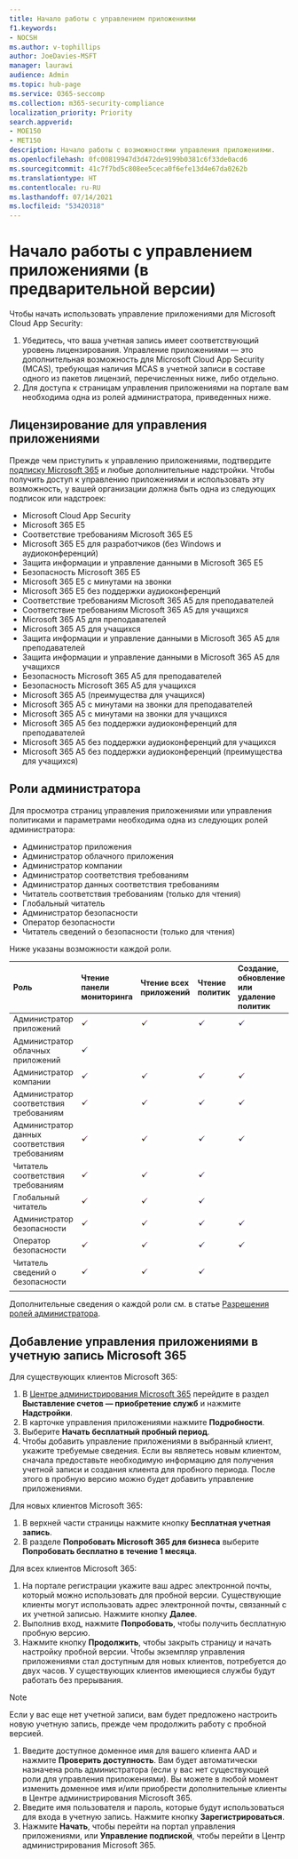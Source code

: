 ```yaml
---
title: Начало работы с управлением приложениями
f1.keywords:
- NOCSH
ms.author: v-tophillips
author: JoeDavies-MSFT
manager: laurawi
audience: Admin
ms.topic: hub-page
ms.service: O365-seccomp
ms.collection: m365-security-compliance
localization_priority: Priority
search.appverid:
- MOE150
- MET150
description: Начало работы с возможностями управления приложениями.
ms.openlocfilehash: 0fc00819947d3d472de9199b0381c6f33de0acd6
ms.sourcegitcommit: 41c7f7bd5c808ee5ceca0f6efe13d4e67da0262b
ms.translationtype: HT
ms.contentlocale: ru-RU
ms.lasthandoff: 07/14/2021
ms.locfileid: "53420318"
---
```

# <a name="get-started-with-app-governance-in-preview"></a>Начало работы с управлением приложениями (в предварительной версии)

Чтобы начать использовать управление приложениями для Microsoft Cloud App Security:

1. Убедитесь, что ваша учетная запись имеет соответствующий уровень лицензирования. Управление приложениями — это дополнительная возможность для Microsoft Cloud App Security (MCAS), требующая наличия MCAS в учетной записи в составе одного из пакетов лицензий, перечисленных ниже, либо отдельно.
1. Для доступа к страницам управления приложениями на портале вам необходима одна из ролей администратора, приведенных ниже.

## <a name="licensing-for-app-governance"></a>Лицензирование для управления приложениями

Прежде чем приступить к управлению приложениями, подтвердите [подписку Microsoft 365](https://www.microsoft.com/microsoft-365/compare-all-microsoft-365-plans) и любые дополнительные надстройки. Чтобы получить доступ к управлению приложениями и использовать эту возможность, у вашей организации должна быть одна из следующих подписок или надстроек:

- Microsoft Cloud App Security
- Microsoft 365 E5
- Соответствие требованиям Microsoft 365 E5
- Microsoft 365 E5 для разработчиков (без Windows и аудиоконференций)
- Защита информации и управление данными в Microsoft 365 E5
- Безопасность Microsoft 365 E5
- Microsoft 365 E5 с минутами на звонки
- Microsoft 365 E5 без поддержки аудиоконференций
- Соответствие требованиям Microsoft 365 A5 для преподавателей
- Соответствие требованиям Microsoft 365 A5 для учащихся
- Microsoft 365 A5 для преподавателей
- Microsoft 365 A5 для учащихся
- Защита информации и управление данными в Microsoft 365 A5 для преподавателей
- Защита информации и управление данными в Microsoft 365 A5 для учащихся
- Безопасность Microsoft 365 A5 для преподавателей
- Безопасность Microsoft 365 A5 для учащихся
- Microsoft 365 A5 (преимущества для учащихся)
- Microsoft 365 A5 с минутами на звонки для преподавателей
- Microsoft 365 A5 с минутами на звонки для учащихся
- Microsoft 365 A5 без поддержки аудиоконференций для преподавателей
- Microsoft 365 A5 без поддержки аудиоконференций для учащихся
- Microsoft 365 A5 без поддержки аудиоконференций (преимущества для учащихся)

## <a name="administrator-roles"></a>Роли администратора

Для просмотра страниц управления приложениями или управления политиками и параметрами необходима одна из следующих ролей администратора:

- Администратор приложения
- Администратор облачного приложения
- Администратор компании
- Администратор соответствия требованиям
- Администратор данных соответствия требованиям
- Читатель соответствия требованиям (только для чтения)
- Глобальный читатель
- Администратор безопасности
- Оператор безопасности
- Читатель сведений о безопасности (только для чтения)

Ниже указаны возможности каждой роли.

| Роль | Чтение панели мониторинга | Чтение всех приложений |Чтение политик | Создание, обновление или удаление политик | Чтение оповещений | Обновление оповещений | Чтение параметров | Обновление параметров | Чтение исправлений | Обновление исправлений |
|:-------|:-----|:-------|:-------|:-------|:-------|:-------|:-------|:-------|:-------|:-------|
| Администратор приложений | ![Флажок](..\media\checkmark.png) | ![Флажок](..\media\checkmark.png) | ![Флажок](..\media\checkmark.png) | ![Флажок](..\media\checkmark.png) | ![Флажок](..\media\checkmark.png) | ![Флажок](..\media\checkmark.png) | ![Флажок](..\media\checkmark.png) | ![Флажок](..\media\checkmark.png) | ![Флажок](..\media\checkmark.png) | ![Флажок](..\media\checkmark.png) |
| Администратор облачных приложений | ![Флажок](..\media\checkmark.png) | | | | | | | | | |
| Администратор компании | ![Флажок](..\media\checkmark.png) | ![Флажок](..\media\checkmark.png) | ![Флажок](..\media\checkmark.png) | ![Флажок](..\media\checkmark.png) | ![Флажок](..\media\checkmark.png) | ![Флажок](..\media\checkmark.png) | ![Флажок](..\media\checkmark.png) | ![Флажок](..\media\checkmark.png) | ![Флажок](..\media\checkmark.png) | ![Флажок](..\media\checkmark.png) |
| Администратор соответствия требованиям | ![Флажок](..\media\checkmark.png) | ![Флажок](..\media\checkmark.png) | ![Флажок](..\media\checkmark.png) | ![Флажок](..\media\checkmark.png) | ![Флажок](..\media\checkmark.png) |  | ![Флажок](..\media\checkmark.png) | ![Флажок](..\media\checkmark.png) | ![Флажок](..\media\checkmark.png) | |
| Администратор данных соответствия требованиям | ![Флажок](..\media\checkmark.png) | ![Флажок](..\media\checkmark.png) | ![Флажок](..\media\checkmark.png) | ![Флажок](..\media\checkmark.png) | ![Флажок](..\media\checkmark.png) |  | ![Флажок](..\media\checkmark.png) | ![Флажок](..\media\checkmark.png) | ![Флажок](..\media\checkmark.png) | |
| Читатель соответствия требованиям | ![Флажок](..\media\checkmark.png) | ![Флажок](..\media\checkmark.png) | ![Флажок](..\media\checkmark.png) |  | ![Флажок](..\media\checkmark.png) |  | ![Флажок](..\media\checkmark.png) |  | | |
| Глобальный читатель  | ![Флажок](..\media\checkmark.png) | ![Флажок](..\media\checkmark.png) | ![Флажок](..\media\checkmark.png) |  | ![Флажок](..\media\checkmark.png) |  | ![Флажок](..\media\checkmark.png) |  | | |
| Администратор безопасности | ![Флажок](..\media\checkmark.png) | ![Флажок](..\media\checkmark.png) | ![Флажок](..\media\checkmark.png) | ![Флажок](..\media\checkmark.png) | ![Флажок](..\media\checkmark.png) |  | ![Флажок](..\media\checkmark.png) | ![Флажок](..\media\checkmark.png) | ![Флажок](..\media\checkmark.png) | |
| Оператор безопасности | ![Флажок](..\media\checkmark.png) | ![Флажок](..\media\checkmark.png) | ![Флажок](..\media\checkmark.png) | ![Флажок](..\media\checkmark.png) | ![Флажок](..\media\checkmark.png) | ![Флажок](..\media\checkmark.png) | ![Флажок](..\media\checkmark.png) | ![Флажок](..\media\checkmark.png) | ![Флажок](..\media\checkmark.png) | |
| Читатель сведений о безопасности  | ![Флажок](..\media\checkmark.png) | ![Флажок](..\media\checkmark.png) | ![Флажок](..\media\checkmark.png) |  | ![Флажок](..\media\checkmark.png) |  | ![Флажок](..\media\checkmark.png) |  | ![Флажок](..\media\checkmark.png) | |
|||||||||| | |

Дополнительные сведения о каждой роли см. в статье [Разрешения ролей администратора](/azure/active-directory/roles/permissions-reference).

## <a name="add-app-governance-to-your-microsoft-365-account"></a>Добавление управления приложениями в учетную запись Microsoft 365

Для существующих клиентов Microsoft 365:

1. В [Центре администрирования Microsoft 365](https://admin.microsoft.com) перейдите в раздел **Выставление счетов — приобретение служб** и нажмите **Надстройки**.
1. В карточке управления приложениями нажмите **Подробности**.
1. Выберите **Начать бесплатный пробный период**.
1. Чтобы добавить управление приложениями в выбранный клиент, укажите требуемые сведения. Если вы являетесь новым клиентом, сначала предоставьте необходимую информацию для получения учетной записи и создания клиента для пробного периода. После этого в пробную версию можно будет добавить управление приложениями.

Для новых клиентов Microsoft 365:

1. В верхней части страницы нажмите кнопку **Бесплатная учетная запись**.
1. В разделе **Попробовать Microsoft 365 для бизнеса** выберите **Попробовать бесплатно в течение 1 месяца**.

Для всех клиентов Microsoft 365:

1. На портале регистрации укажите ваш адрес электронной почты, который можно использовать для пробной версии. Существующие клиенты могут использовать адрес электронной почты, связанный с их учетной записью. Нажмите кнопку **Далее**.
1. Выполнив вход, нажмите **Попробовать**, чтобы получить бесплатную пробную версию.
1. Нажмите кнопку **Продолжить**, чтобы закрыть страницу и начать настройку пробной версии. Чтобы экземпляр управления приложениями стал доступным для новых клиентов, потребуется до двух часов. У существующих клиентов имеющиеся службы будут работать без прерывания.
  > [!NOTE]
Если у вас еще нет учетной записи, вам будет предложено настроить новую учетную запись, прежде чем продолжить работу с пробной версией.

1. Введите доступное доменное имя для вашего клиента AAD и нажмите **Проверить доступность**. Вам будет автоматически назначена роль администратора (если у вас нет существующей роли для управления приложениями). Вы можете в любой момент изменить доменное имя и/или приобрести дополнительные клиенты в Центре администрирования Microsoft 365.
1. Введите имя пользователя и пароль, которые будут использоваться для входа в учетную запись. Нажмите кнопку **Зарегистрироваться**.
1. Нажмите **Начать**, чтобы перейти на портал управления приложениями, или **Управление подпиской**, чтобы перейти в Центр администрирования Microsoft 365.
